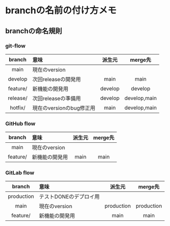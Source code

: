 # branchの名前の付け方メモ
##  branchの命名規則
### git-flow
| branch | 意味 | 派生元 | merge先 |
| :----: | :---- | :----: | :----: |
| main | 現在のversion |   |   |
| develop | 次回releaseの開発用 | main | main |
| feature/ | 新機能の開発用 | develop | develop |
| release/ | 次回releaseの準備用 | develop | develop,main |
| hotfix/ | 現在のversionのbug修正用 | main | develop,main |
### GitHub flow
| branch | 意味 | 派生元 | merge先 |
| :----: | :---- | :----: | :----: |
| main | 現在のversion |   |   |
| feature/ | 新機能の開発用 | main | main |
### GitLab flow
| branch | 意味 | 派生元 | merge先 |
| :----: | :---- | :----: | :----: |
| production | テストDONEのデプロイ用 |  |  |
| main | 現在のversion | production | production |
| feature/ | 新機能の開発用 | main | main |
